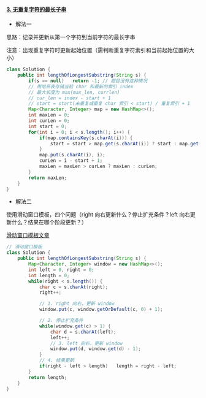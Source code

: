 #### [3. 无重复字符的最长子串](https://leetcode-cn.com/problems/longest-substring-without-repeating-characters/)

- 解法一

思路：记录并更新从第一个字符到当前字符的最长字串

注意：出现重复字符时更新起始位置（需判断重复字符索引和当前起始位置的大小）

```java
class Solution {
    public int lengthOfLongestSubstring(String s) {
        if(s == null)   return -1; // 题目没有这种情况
        // 用哈系表存储当前 char 和最新的索引 index
        // 最大长度为 max(max_len, currlen)
        // cur_len = index - start + 1
        // start = start(未重复或重复 char 索引 < start) / 重复索引 + 1
        Map<Character, Integer> map = new HashMap<>();
        int maxLen = 0;
        int curLen = 0;
        int start = 0;
        for(int i = 0; i < s.length(); i++) {
            if(map.containsKey(s.charAt(i))) {
                start = start > map.get(s.charAt(i)) ? start : map.get(s.charAt(i)) + 1;
            } 
            map.put(s.charAt(i), i);
            curLen = i - start + 1;
            maxLen = maxLen > curLen ? maxLen : curLen;
        }
        return maxLen;
    }
}
```

- 解法二

使用滑动窗口模板，四个问题（right 向右更新什么？停止扩充条件？left 向右更新什么？结果在哪个阶段更新？）

[滑动窗口模板文章](https://labuladong.gitbook.io/algo/bi-du-wen-zhang/hua-dong-chuang-kou-ji-qiao-jin-jie)

```java
// 滑动窗口模板
class Solution {
    public int lengthOfLongestSubstring(String s) {
        Map<Character, Integer> window = new HashMap<>();
        int left = 0, right = 0;
        int length = 0;
        while(right < s.length()) {
            char c = s.charAt(right);
            right++;

            // 1. right 向右，更新 window
            window.put(c, window.getOrDefault(c, 0) + 1);

            // 2. 停止扩充条件
            while(window.get(c) > 1) {
                char d = s.charAt(left);
                left++;
                // 3. left 向右，更新 window
                window.put(d, window.get(d) - 1);
            }
            // 4. 结果更新
            if(right - left > length)   length = right - left;
        }
        return length;
    }
}
```